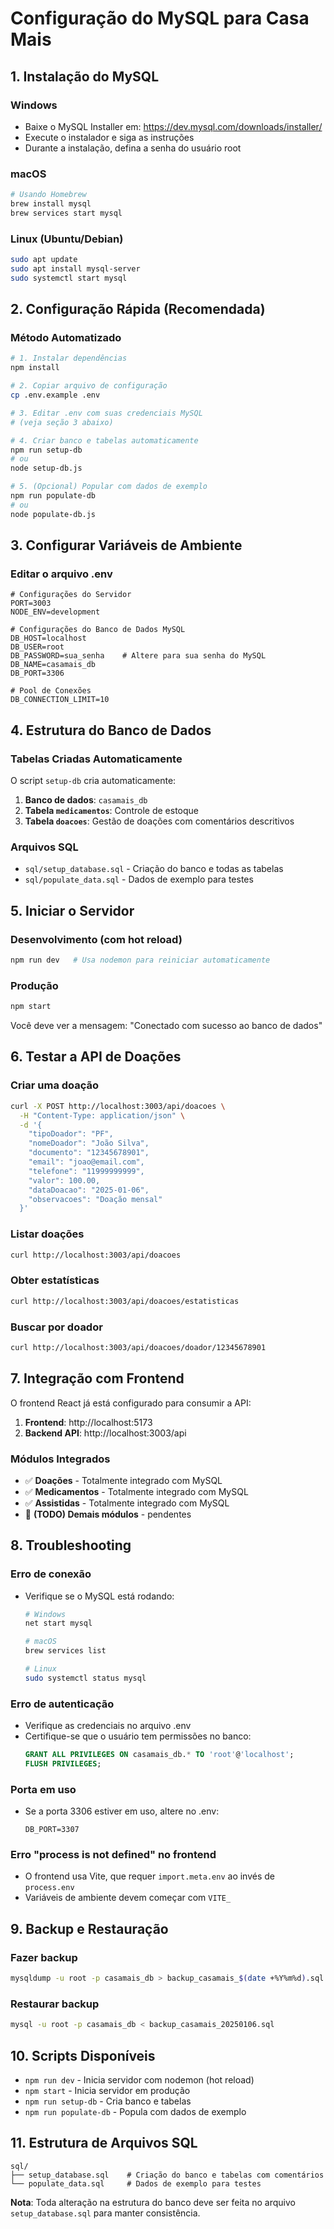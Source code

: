 # Configuração do MySQL para Casa Mais

## 1. Instalação do MySQL

### Windows

- Baixe o MySQL Installer em: https://dev.mysql.com/downloads/installer/
- Execute o instalador e siga as instruções
- Durante a instalação, defina a senha do usuário root

### macOS

```bash
# Usando Homebrew
brew install mysql
brew services start mysql
```

### Linux (Ubuntu/Debian)

```bash
sudo apt update
sudo apt install mysql-server
sudo systemctl start mysql
```

## 2. Configuração Rápida (Recomendada)

### Método Automatizado

```bash
# 1. Instalar dependências
npm install

# 2. Copiar arquivo de configuração
cp .env.example .env

# 3. Editar .env com suas credenciais MySQL
# (veja seção 3 abaixo)

# 4. Criar banco e tabelas automaticamente
npm run setup-db
# ou
node setup-db.js

# 5. (Opcional) Popular com dados de exemplo
npm run populate-db
# ou
node populate-db.js

```

## 3. Configurar Variáveis de Ambiente

### Editar o arquivo .env

```env
# Configurações do Servidor
PORT=3003
NODE_ENV=development

# Configurações do Banco de Dados MySQL
DB_HOST=localhost
DB_USER=root
DB_PASSWORD=sua_senha    # Altere para sua senha do MySQL
DB_NAME=casamais_db
DB_PORT=3306

# Pool de Conexões
DB_CONNECTION_LIMIT=10
```

## 4. Estrutura do Banco de Dados

### Tabelas Criadas Automaticamente

O script `setup-db` cria automaticamente:

1. **Banco de dados**: `casamais_db`
2. **Tabela `medicamentos`**: Controle de estoque
3. **Tabela `doacoes`**: Gestão de doações com comentários descritivos

### Arquivos SQL

- `sql/setup_database.sql` - Criação do banco e todas as tabelas
- `sql/populate_data.sql` - Dados de exemplo para testes

## 5. Iniciar o Servidor

### Desenvolvimento (com hot reload)

```bash
npm run dev   # Usa nodemon para reiniciar automaticamente
```

### Produção

```bash
npm start
```

Você deve ver a mensagem: "Conectado com sucesso ao banco de dados"

## 6. Testar a API de Doações

### Criar uma doação

```bash
curl -X POST http://localhost:3003/api/doacoes \
  -H "Content-Type: application/json" \
  -d '{
    "tipoDoador": "PF",
    "nomeDoador": "João Silva",
    "documento": "12345678901",
    "email": "joao@email.com",
    "telefone": "11999999999",
    "valor": 100.00,
    "dataDoacao": "2025-01-06",
    "observacoes": "Doação mensal"
  }'
```

### Listar doações

```bash
curl http://localhost:3003/api/doacoes
```

### Obter estatísticas

```bash
curl http://localhost:3003/api/doacoes/estatisticas
```

### Buscar por doador

```bash
curl http://localhost:3003/api/doacoes/doador/12345678901
```

## 7. Integração com Frontend

O frontend React já está configurado para consumir a API:

1. **Frontend**: http://localhost:5173
2. **Backend API**: http://localhost:3003/api

### Módulos Integrados

- ✅ **Doações** - Totalmente integrado com MySQL
- ✅ **Medicamentos** - Totalmente integrado com MySQL
- ✅ **Assistidas** - Totalmente integrado com MySQL
- 🔄 **(TODO) Demais módulos** - pendentes

## 8. Troubleshooting

### Erro de conexão

- Verifique se o MySQL está rodando:

  ```bash
  # Windows
  net start mysql

  # macOS
  brew services list

  # Linux
  sudo systemctl status mysql
  ```

### Erro de autenticação

- Verifique as credenciais no arquivo .env
- Certifique-se que o usuário tem permissões no banco:
  ```sql
  GRANT ALL PRIVILEGES ON casamais_db.* TO 'root'@'localhost';
  FLUSH PRIVILEGES;
  ```

### Porta em uso

- Se a porta 3306 estiver em uso, altere no .env:
  ```env
  DB_PORT=3307
  ```

### Erro "process is not defined" no frontend

- O frontend usa Vite, que requer `import.meta.env` ao invés de `process.env`
- Variáveis de ambiente devem começar com `VITE_`

## 9. Backup e Restauração

### Fazer backup

```bash
mysqldump -u root -p casamais_db > backup_casamais_$(date +%Y%m%d).sql
```

### Restaurar backup

```bash
mysql -u root -p casamais_db < backup_casamais_20250106.sql
```

## 10. Scripts Disponíveis

- `npm run dev` - Inicia servidor com nodemon (hot reload)
- `npm start` - Inicia servidor em produção
- `npm run setup-db` - Cria banco e tabelas
- `npm run populate-db` - Popula com dados de exemplo

## 11. Estrutura de Arquivos SQL

```
sql/
├── setup_database.sql    # Criação do banco e tabelas com comentários
└── populate_data.sql     # Dados de exemplo para testes
```

**Nota**: Toda alteração na estrutura do banco deve ser feita no arquivo `setup_database.sql` para manter consistência.
